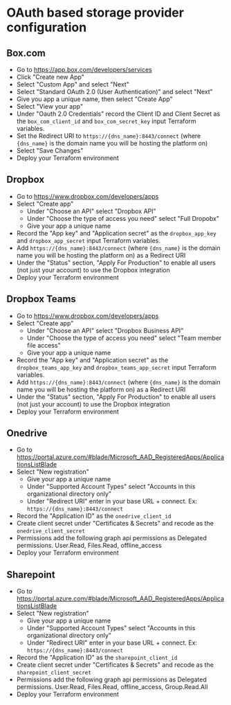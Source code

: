 # OAuth based storage provider configuration

## Box.com

* Go to https://app.box.com/developers/services
* Click "Create new App"
* Select "Custom App" and select "Next"
* Select "Standard OAuth 2.0 (User Authentication)" and select "Next"
* Give you app a unique name, then select "Create App"
* Select "View your app"
* Under "Oauth 2.0 Credentials" record the Client ID and Client Secret as the `box_com_client_id` and `box_com_secret_key` input Terraform variables.
* Set the Redirect URI to `https://{dns_name}:8443/connect` (where `{dns_name}` is the domain name you will be hosting the platform on)
* Select "Save Changes"
* Deploy your Terraform environment


## Dropbox

* Go to https://www.dropbox.com/developers/apps
* Select "Create app"
  * Under "Choose an API" select "Dropbox API"
  * Under "Choose the type of access you need" select "Full Dropobx"
  * Give your app a unique name
* Record the "App key" and "Application secret" as the `dropbox_app_key` and `dropbox_app_secret` input Terraform variables.
* Add `https://{dns_name}:8443/connect` (where `{dns_name}` is the domain name you will be hosting the platform on) as a Redirect URI
* Under the "Status" section, "Apply For Production" to enable all users (not just your account) to use the Dropbox integration
* Deploy your Terraform environment

## Dropbox Teams

* Go to https://www.dropbox.com/developers/apps
* Select "Create app"
  * Under "Choose an API" select "Dropbox Business API"
  * Under "Choose the type of access you need" select "Team member file access"
  * Give your app a unique name
* Record the "App key" and "Application secret" as the `dropbox_teams_app_key` and `dropbox_teams_app_secret` input Terraform variables.
* Add `https://{dns_name}:8443/connect` (where `{dns_name}` is the domain name you will be hosting the platform on) as a Redirect URI
* Under the "Status" section, "Apply For Production" to enable all users (not just your account) to use the Dropbox integration
* Deploy your Terraform environment

## Onedrive

* Go to https://portal.azure.com/#blade/Microsoft_AAD_RegisteredApps/ApplicationsListBlade
* Select "New registration"
  * Give your app a unique name
  * Under "Supported Account Types" select "Accounts in this organizational directory only"
  * Under "Redirect URI" enter in your base URL + connect.  Ex: `https://{dns_name}:8443/connect`
* Record the "Application ID" as the `onedrive_client_id`
* Create client secret under "Certificates & Secrets" and recode as the `onedrive_client_secret`
* Permissions add the following graph api permissions as Delegated permissions.  User.Read, Files.Read, offline_access
* Deploy your Terraform environment

## Sharepoint

* Go to https://portal.azure.com/#blade/Microsoft_AAD_RegisteredApps/ApplicationsListBlade
* Select "New registration"
  * Give your app a unique name
  * Under "Supported Account Types" select "Accounts in this organizational directory only"
  * Under "Redirect URI" enter in your base URL + connect.  Ex: `https://{dns_name}:8443/connect`
* Record the "Application ID" as the `sharepoint_client_id`
* Create client secret under "Certificates & Secrets" and recode as the `sharepoint_client_secret`
* Permissions add the following graph api permissions as Delegated permissions.  User.Read, Files.Read, offline_access, Group.Read.All
* Deploy your Terraform environment
